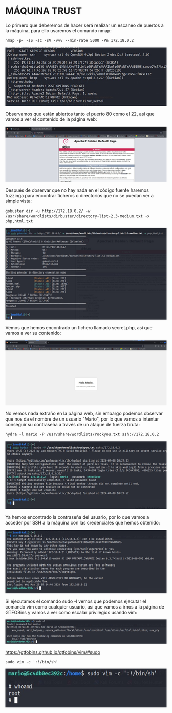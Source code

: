 # MÁQUINA TRUST

Lo primero que deberemos de hacer será realizar un escaneo de puertos a la máquina, para ello usaremos el comando nmap:

```shell
nmap -p- -sS -sC -sV -vvv --min-rate 5000 -Pn 172.18.0.2
```

![NMAP](https://github.com/Isma-yo/photos/blob/main/Trust/foto.jpg)

Observamos que están abiertos tanto el puerto 80 como el 22, así que vamos a ver el contenido de la página web:

![WEB](https://github.com/Isma-yo/photos/blob/main/Trust/foto2.jpg)

Después de observar que no hay nada en el código fuente haremos fuzzinga para encontrar ficheros o directorios que no se puedan ver a simple vista:

```shell
gobuster dir -u http://172.18.0.2/ -w /usr/share/wordlists/dirbuster/directory-list-2.3-medium.txt -x php,html,txt
```
![FUZZ](https://github.com/Isma-yo/photos/blob/main/Trust/foto3.jpg)

Vemos que hemos encontrado un fichero llamado secret.php, así que vamos a ver su contenido:

![SECRET](https://github.com/Isma-yo/photos/blob/main/Trust/foto4.jpg)

No vemos nada extraño en la página web, sin embargo podemos observar que nos da el nombre de un usuario "Mario", por lo que vamos a intentar conseguir su contraseña a través de un ataque de fuerza bruta:

```shell
hydra -l mario -P /usr/share/wordlists/rockyou.txt ssh://172.18.0.2
```

![HYDRA](https://github.com/Isma-yo/photos/blob/main/Trust/foto5.jpg)

Ya hemos encontrado la contraseña del usuario, por lo que vamos a acceder por SSH a la máquina con las credenciales que hemos obtenido:

![SSH](https://github.com/Isma-yo/photos/blob/main/Trust/foto6.jpg)

Si ejecutamos el comando sudo -l vemos que podemos ejecutar el comando vim como cualquier usuario, así que vamos a irnos a la página de GTFOBins y vamos a ver como escalar privilegios usando vim:

![SUDO](https://github.com/Isma-yo/photos/blob/main/Trust/foto7.jpg)

https://gtfobins.github.io/gtfobins/vim/#sudo

```shell
sudo vim -c ':!/bin/sh'
```

![ROOT](https://github.com/Isma-yo/photos/blob/main/Trust/foto8.jpg)







